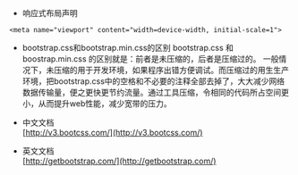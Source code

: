 - 响应式布局声明  
```
<meta name="viewport" content="width=device-width, initial-scale=1">
```
- bootstrap.css和bootstrap.min.css的区别
bootstrap.css 和 boostrap.min.css 的区别就是：前者是未压缩的，后者是压缩过的。
一般情况下，未压缩的用于开发环境，如果程序出错方便调试。而压缩过的用生生产环境，把bootstrap.css中的空格和不必要的注释全部去掉了，大大减少网络数据传输量，便之更快更节约流量。通过工具压缩，令相同的代码所占空间更小，从而提升web性能，减少宽带的压力。

- 中文文档  
[http://v3.bootcss.com/](http://v3.bootcss.com/)
- 英文文档  
[http://getbootstrap.com/](http://getbootstrap.com/)